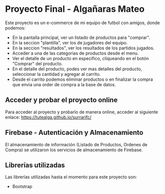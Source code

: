 # Proyecto Final - Algañaras Mateo

Este proyecto es un e-commerce de mi equipo de futbol con amigos, donde podemos:
- En la pantalla principal, ver un listado de productos para "comprar".
- En la seccion "plantilla", ver los de jugadores del equipo.
- En la seccion "resultados", ver los resultados de los partidos jugados.
- Acceder a una de las categorias de productos desde el menu.
- Ver el detalle de un producto en especifico, cliqueando en el botón "Comprar" del producto.
- En el detalle del producto, podes ver mas detalles del producto, seleccionar la cantidad y agregar al carrito.
- Desde el carrito podemos eliminar productos o en finalizar la compra que envia una order de compra a la base de datos.

## Acceder y probar el proyecto online
Para acceder al proyecto y probarlo de manera online, acceder al siguiente enlace:
https://tutealga.github.io/surrarifc/

## Firebase - Autenticación y Almacenamiento
El almacenamiento de información (Listado de Productos, Ordenes de Compra) se utilizaron los servicios de almacenamiento de Firebase.

## Librerías utilizadas

Las librerías utilizadas hasta el momento para este proyecto son: 
- Bootstrap

